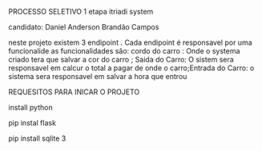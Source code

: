 
PROCESSO SELETIVO 1 etapa itriadi system 

candidato: Daniel Anderson Brandão Campos 

neste projeto existem 3 endipoint . Cada endipoint é responsavel por uma funcionalide 
as funcionalidades são: cordo do carro : Onde o systema criado tera que salvar a cor do carro ; Saida do Carro: O sistem sera responsavel em  calcur o total a pagar de onde o carro;Entrada  do Carro: o sistema sera responsavel em salvar a hora que entrou


REQUESITOS PARA INICAR O PROJETO 

install python 

pip instal flask 

pip install sqlite 3  
